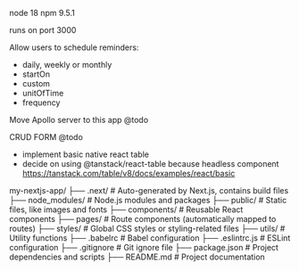 node 18
npm 9.5.1

runs on port 3000


Allow users to schedule reminders:
  - daily, weekly or monthly
  - startOn
  - custom
  - unitOfTime
  - frequency


Move Apollo server to this app @todo

CRUD FORM @todo
- implement basic native react table
- decide on using @tanstack/react-table because headless component
https://tanstack.com/table/v8/docs/examples/react/basic


my-nextjs-app/
  ├── .next/              # Auto-generated by Next.js, contains build files
  ├── node_modules/       # Node.js modules and packages
  ├── public/             # Static files, like images and fonts
  ├── components/         # Reusable React components
  ├── pages/              # Route components (automatically mapped to routes)
  ├── styles/             # Global CSS styles or styling-related files
  ├── utils/              # Utility functions
  ├── .babelrc            # Babel configuration
  ├── .eslintrc.js        # ESLint configuration
  ├── .gitignore          # Git ignore file
  ├── package.json        # Project dependencies and scripts
  ├── README.md           # Project documentation